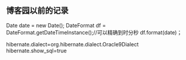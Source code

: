 ## 博客园以前的记录
 Date date = new Date();
DateFormat df = DateFormat.getDateTimeInstance();//可以精确到时分秒
df.format(date)；

 

 

<property name="hibernateProperties">
      <value>
        hibernate.dialect=org.hibernate.dialect.Oracle9Dialect
        hibernate.show_sql=true
      </value>
</property>
